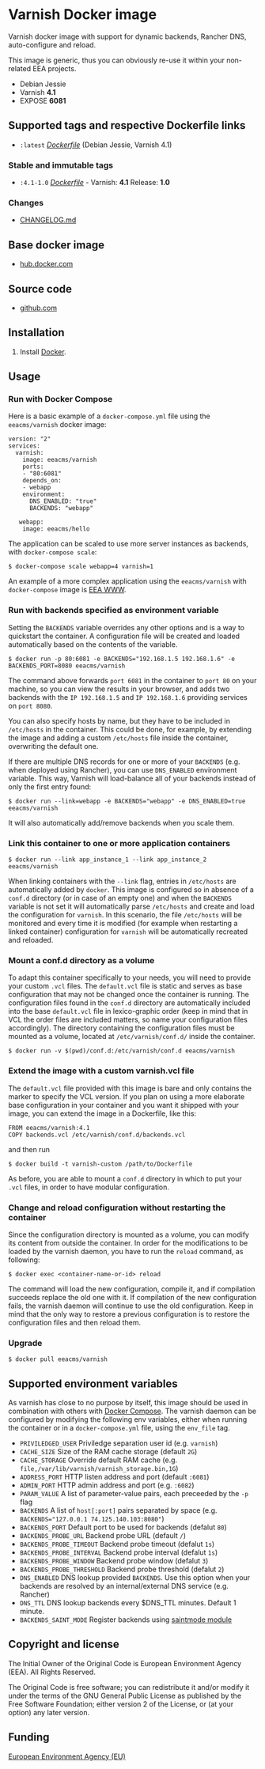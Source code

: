 # Varnish Docker image

Varnish docker image with support for dynamic backends, Rancher DNS, auto-configure
and reload.

This image is generic, thus you can obviously re-use it within
your non-related EEA projects.

 - Debian Jessie
 - Varnish **4.1**
 - EXPOSE **6081**

## Supported tags and respective Dockerfile links

  - `:latest` [*Dockerfile*](https://github.com/eea/eea.docker.varnish/blob/master/varnish/Dockerfile) (Debian Jessie, Varnish 4.1)

### Stable and immutable tags

  - `:4.1-1.0` [*Dockerfile*](https://github.com/eea/eea.docker.varnish/tree/4.1-1.0/varnish/Dockerfile) - Varnish: **4.1** Release: **1.0**

### Changes

 - [CHANGELOG.md](https://github.com/eea/eea.docker.varnish/blob/master/CHANGELOG.md)

## Base docker image

 - [hub.docker.com](https://registry.hub.docker.com/u/eeacms/varnish)

## Source code

  - [github.com](http://github.com/eea/eea.docker.varnish)


## Installation

1. Install [Docker](https://www.docker.com/).


## Usage

### Run with Docker Compose

Here is a basic example of a `docker-compose.yml` file using the `eeacms/varnish` docker image:

    version: "2"
    services:
      varnish:
        image: eeacms/varnish
        ports:
        - "80:6081"
        depends_on:
        - webapp
        environment:
          DNS_ENABLED: "true"
          BACKENDS: "webapp"

       webapp:
        image: eeacms/hello


The application can be scaled to use more server instances as backends, with `docker-compose scale`:

    $ docker-compose scale webapp=4 varnish=1

An example of a more complex application using the `eeacms/varnish` with `docker-compose`
image is [EEA WWW](https://github.com/eea/eea.docker.www).


### Run with backends specified as environment variable

Setting the `BACKENDS` variable overrides any other options and is a way
to quickstart the container. A configuration file will be created and
loaded automatically based on the contents of the variable.

    $ docker run -p 80:6081 -e BACKENDS="192.168.1.5 192.168.1.6" -e BACKENDS_PORT=8080 eeacms/varnish

The command above forwards `port 6081` in the container to `port 80` on your machine,
so you can view the results in your browser, and adds two backends with the `IP 192.168.1.5`
and `IP 192.168.1.6` providing services on `port 8080`.

You can also specify hosts by name, but they have to be included in `/etc/hosts`
in the container.  This could be done, for example, by extending the image
and adding a custom `/etc/hosts` file inside the container, overwriting the default one.

If there are multiple DNS records for one or more of your `BACKENDS` (e.g. when deployed using Rancher),
you can use `DNS_ENABLED` environment variable. This way, Varnish will load-balance
all of your backends instead of only the first entry found:

    $ docker run --link=webapp -e BACKENDS="webapp" -e DNS_ENABLED=true eeacms/varnish

It will also automatically add/remove backends when you scale them.

### Link this container to one or more application containers

    $ docker run --link app_instance_1 --link app_instance_2 eeacms/varnish

When linking containers with the `--link` flag, entries in `/etc/hosts`
are automatically added by `docker`. This image is configured so in absence of
a `conf.d` directory (or in case of an empty one) and when the `BACKENDS`
variable is not set it will automatically parse `/etc/hosts` and create and
load the configuration for `varnish`. In this scenario, the file `/etc/hosts`
will be monitored and every time it is modified (for example when restarting
a linked container) configuration for `varnish` will be automatically
recreated and reloaded.


### Mount a conf.d directory as a volume

To adapt this container specifically to your needs, you will need to provide
your custom `.vcl` files. The `default.vcl` file is static and serves as base
configuration that may not be changed once the container is running.
The configuration files found in the `conf.d` directory are automatically
included into the base `default.vcl` file in lexico-graphic order
(keep in mind that in VCL the order files are included matters, so name your
configuration files accordingly). The directory containing the configuration
files must be mounted as a volume, located at `/etc/varnish/conf.d/` inside the container.

    $ docker run -v $(pwd)/conf.d:/etc/varnish/conf.d eeacms/varnish


### Extend the image with a custom varnish.vcl file

The `default.vcl` file provided with this image is bare and only contains
the marker to specify the VCL version. If you plan on using a more
elaborate base configuration in your container and you want it shipped with
your image, you can extend the image in a Dockerfile, like this:

    FROM eeacms/varnish:4.1
    COPY backends.vcl /etc/varnish/conf.d/backends.vcl

and then run

    $ docker build -t varnish-custom /path/to/Dockerfile

As before, you are able to mount a `conf.d` directory in which to put your `.vcl`
files, in order to have modular configuration.


### Change and reload configuration without restarting the container

Since the configuration directory is mounted as a volume, you can modify
its content from outside the container. In order for the modifications
to be loaded by the varnish daemon, you have to run the `reload` command,
as following:

    $ docker exec <container-name-or-id> reload

The command will load the new configuration, compile it, and if compilation
succeeds replace the old one with it. If compilation of the new configuration
fails, the varnish daemon will continue to use the old configuration.
Keep in mind that the only way to restore a previous configuration is to
restore the configuration files and then reload them.


### Upgrade

    $ docker pull eeacms/varnish

## Supported environment variables ##


As varnish has close to no purpose by itself, this image should be used
in combination with others with [Docker Compose](https://docs.docker.com/compose/).
The varnish daemon can be configured by modifying the following env variables,
either when running the container or in a `docker-compose.yml` file,
using the `env_file` tag.

* `PRIVILEDGED_USER` Priviledge separation user id (e.g. `varnish`)
* `CACHE_SIZE` Size of the RAM cache storage (default `2G`)
* `CACHE_STORAGE` Override default RAM cache (e.g. `file,/var/lib/varnish/varnish_storage.bin,1G`)
* `ADDRESS_PORT` HTTP listen address and port (default `:6081`)
* `ADMIN_PORT` HTTP admin address and port (e.g. `:6082`)
* `PARAM_VALUE` A list of parameter-value pairs, each preceeded by the `-p` flag
* `BACKENDS` A list of `host[:port]` pairs separated by space
  (e.g. `BACKENDS="127.0.0.1 74.125.140.103:8080"`)
* `BACKENDS_PORT` Default port to be used for backends (defalut `80`)
* `BACKENDS_PROBE_URL` Backend probe URL (default `/`)
* `BACKENDS_PROBE_TIMEOUT` Backend probe timeout (defalut `1s`)
* `BACKENDS_PROBE_INTERVAL` Backend probe interval (defalut `1s`)
* `BACKENDS_PROBE_WINDOW` Backend probe window (defalut `3`)
* `BACKENDS_PROBE_THRESHOLD` Backend probe threshold (defalut `2`)
* `DNS_ENABLED` DNS lookup provided `BACKENDS`. Use this option when your backends are resolved by an internal/external DNS service (e.g. Rancher)
* `DNS_TTL` DNS lookup backends every $DNS_TTL minutes. Default 1 minute.
* `BACKENDS_SAINT_MODE` Register backends using [saintmode module](https://github.com/varnish/varnish-modules/blob/master/docs/saintmode.rst)

## Copyright and license

The Initial Owner of the Original Code is European Environment Agency (EEA).
All Rights Reserved.

The Original Code is free software;
you can redistribute it and/or modify it under the terms of the GNU
General Public License as published by the Free Software Foundation;
either version 2 of the License, or (at your option) any later
version.


## Funding

[European Environment Agency (EU)](http://eea.europa.eu)
